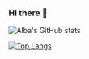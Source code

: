 ### Hi there 👋

<!--
**albamartinmz/albamartinmz** is a ✨ _special_ ✨ repository because its `README.md` (this file) appears on your GitHub profile.

Here are some ideas to get you started:

- 🔭 I’m currently working on ...
- 🌱 I’m currently learning ...
- 👯 I’m looking to collaborate on ...
- 🤔 I’m looking for help with ...
- 💬 Ask me about ...
- 📫 How to reach me: ...
- 😄 Pronouns: ...
- ⚡ Fun fact: ...
-->


![Alba's GitHub stats](https://github-readme-stats.vercel.app/api?username=albamartinmz&show_icons=true&theme=tokyonight_&include_all_commits=true)

[![Top Langs](https://github-readme-stats.vercel.app/api/top-langs/?username=albamartinmz&layout=compact)](https://github.com/albamartinmz/github-readme-stats)
